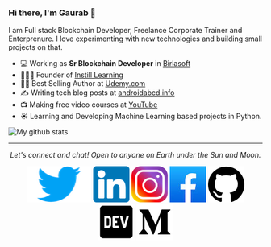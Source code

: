 ### Hi there, I'm Gaurab 👋
I am Full stack Blockchain Developer, Freelance Corporate Trainer and Enterprenure. I love experimenting with new technologies and building small projects on that. 

- 💻 Working as **Sr Blockchain Developer** in [Birlasoft](https://www.birlasoft.com/)
- 🧑🏻‍🏫 Founder of [Instill Learning](http://courses.instilllearning.dev/)
- 👨‍💻 Best Selling Author at [Udemy.com](https://www.udemy.com/user/gaurab-kumar-2/)
- ✍️ Writing tech blog posts at [androidabcd.info](https://androidabcd.info)
- 📺 Making free video courses at [YouTube](https://www.youtube.com/instilllearning?sub_confirmation=1) 
- ☀️ Learning and Developing Machine Learning based projects in Python.


![My github stats](https://github-readme-stats.vercel.app/api?username=progaurab&show_icons=true)

<hr>
<p align="center">
  <i>Let's connect and chat! Open to anyone on Earth under the Sun and Moon.</i>
<p align="center">
    <a href="" alt="Twitter"><img src="https://github.com/progaurab/progaurab/blob/main/twitter.png"></a>
    <a href="" alt="Linkedin"><img src="https://github.com/progaurab/progaurab/blob/main/linkedin.png"></a>
    <a href="" alt="Instagram"><img src="https://github.com/progaurab/progaurab/blob/main/insta.png"></a>
    <a href="" alt="Facebook"><img src="https://github.com/progaurab/progaurab/blob/main/fb.jpeg"></a>
    <a href="" alt="GitHub"><img src="https://github.com/progaurab/progaurab/blob/main/github.png"></a>
    <a href="" alt="Dev"><img src="https://github.com/progaurab/progaurab/blob/main/dev.png"></a>
    <a href="" alt="Medium"><img src="https://github.com/progaurab/progaurab/blob/main/medium.png"></a>
</p>
  
</p>

<!--
**progaurab/progaurab** is a ✨ _special_ ✨ repository because its `README.md` (this file) appears on your GitHub profile.

Here are some ideas to get you started:

- 🔭 I’m currently working on ...
- 🌱 I’m currently learning ...
- 👯 I’m looking to collaborate on ...
- 🤔 I’m looking for help with ...
- 💬 Ask me about ...
- 📫 How to reach me: ...
- 😄 Pronouns: ...
- ⚡ Fun fact: ...
-->
